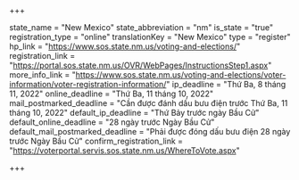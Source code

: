 +++

state_name = "New Mexico"
state_abbreviation = "nm"
is_state = "true"
registration_type = "online"
translationKey = "New Mexico"
type = "register"
hp_link = "https://www.sos.state.nm.us/voting-and-elections/"
registration_link = "https://portal.sos.state.nm.us/OVR/WebPages/InstructionsStep1.aspx"
more_info_link = "https://www.sos.state.nm.us/voting-and-elections/voter-information/voter-registration-information/"
ip_deadline = "Thứ Ba, 8 tháng 11, 2022"
online_deadline = "Thứ Ba, 11 tháng 10, 2022"
mail_postmarked_deadline = "Cần được đánh dấu bưu điện trước Thứ Ba, 11 tháng 10, 2022"
default_ip_deadline = "Thứ Bảy trước ngày Bầu Cử"
default_online_deadline = "28 ngày trước Ngày Bầu Cử"
default_mail_postmarked_deadline = "Phải được đóng dấu bưu điện 28 ngày trước Ngày Bầu Cử"
confirm_registration_link = "https://voterportal.servis.sos.state.nm.us/WhereToVote.aspx"

+++